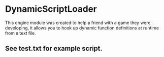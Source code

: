 # DynamicScriptLoader
This engine module was created to help a friend with a game they were developing, it allows you to hook up dynamic function definitions at runtime from a text file.  
## See test.txt for example script.
